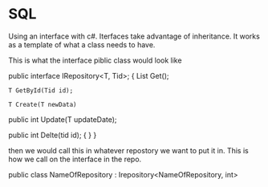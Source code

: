 # SQL
Using an interface with c#. Iterfaces take advantage of inheritance. It works as a template of what a class needs to have.


This is what the interface piblic class would look like

public interface IRepository<T, Tid>;
{
    List<T> Get();

    T GetById(Tid id);

    T Create(T newData)

public int Update(T updateDate);

public int Delte(tid id);
{
}
}

then we would call this in whatever repostory we want to put it in.
This is how we call on the interface in the repo.

public class NameOfRepository :
Irepository<NameOfRepository, int>
